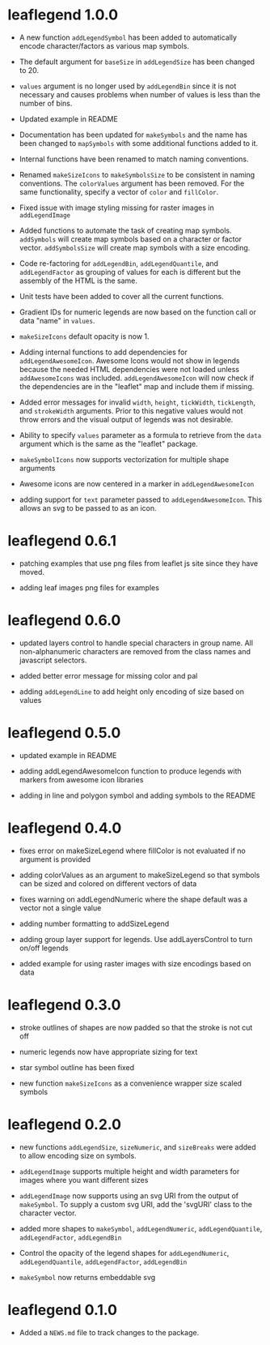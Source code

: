 # leaflegend 1.0.0

* A new function `addLegendSymbol` has been added to automatically encode character/factors as various map symbols.

* The default argument for `baseSize` in `addLegendSize` has been changed to 20.

* `values` argument is no longer used by  `addLegendBin` since it is not 
necessary and causes problems when number of values is less than the number 
of bins.

* Updated example in README

* Documentation has been updated for `makeSymbols` and the name has been 
changed to `mapSymbols` with some additional functions added to it.

* Internal functions have been renamed to match naming conventions.

* Renamed `makeSizeIcons` to `makeSymbolsSize` to be consistent in naming 
conventions. The `colorValues` argument has been removed. For the same functionality, specify a vector of `color` and `fillColor`.

* Fixed issue with image styling missing for raster images in `addLegendImage`

* Added functions to automate the task of creating map symbols. 
`addSymbols` will create map symbols based on a character or factor vector. `addSymbolsSize` will create map symbols with a size encoding.

* Code re-factoring for `addLegendBin`, `addLegendQuantile`, and `addLegendFactor` as grouping of values for each is different but the assembly of the HTML is the same.

* Unit tests have been added to cover all the current functions.

* Gradient IDs for numeric legends are now based on the function call or data "name" in `values`.

* `makeSizeIcons` default opacity is now 1.

* Adding internal functions to add dependencies for `addLegendAwesomeIcon`. Awesome Icons would not show in legends because the needed HTML dependencies were not loaded unless `addAwesomeIcons` was included. `addLegendAwesomeIcon` will now check if the dependencies are in the "leaflet" map and include them if missing.

* Added error messages for invalid `width`, `height`, `tickWidth`, `tickLength`, and `strokeWidth` arguments. Prior to this negative values would not throw errors and the visual output of legends was not desirable.

* Ability to specify `values` parameter as a formula to retrieve from the `data` argument which is the same as the "leaflet" package.

* `makeSymbolIcons` now supports vectorization for multiple shape arguments

* Awesome icons are now centered in a marker in `addLegendAwesomeIcon`

* adding support for `text` parameter passed to `addLegendAwesomeIcon`. This allows an svg to be passed to as an icon.

# leaflegend 0.6.1

* patching examples that use png files from leaflet js site since they have moved.

* adding leaf images png files for examples

# leaflegend 0.6.0

* updated layers control to handle special characters in group name. All non-alphanumeric characters are removed from the class names and 
javascript selectors.

* added better error message for missing color and pal

* adding `addLegendLine` to add height only encoding of size based on values

# leaflegend 0.5.0

* updated example in README

* adding addLegendAwesomeIcon function to produce legends with markers from 
awesome icon libraries

* adding in line and polygon symbol and adding symbols to the README

# leaflegend 0.4.0

* fixes error on makeSizeLegend where fillColor is not evaluated if no argument is provided

* adding colorValues as an argument to makeSizeLegend so that symbols can be sized and colored on different vectors of data

* fixes warning on addLegendNumeric where the shape default was a vector not a single value

* adding number formatting to addSizeLegend

* adding group layer support for legends. Use addLayersControl to turn on/off
legends

* added example for using raster images with size encodings based on data


# leaflegend 0.3.0

* stroke outlines of shapes are now padded so that the stroke is not cut off

* numeric legends now have appropriate sizing for text

* star symbol outline has been fixed

* new function `makeSizeIcons` as a convenience wrapper size scaled symbols

# leaflegend 0.2.0

* new functions `addLegendSize`, `sizeNumeric`, and `sizeBreaks` were added to allow encoding size on symbols.

* `addLegendImage` supports multiple height and width parameters for images where you want different sizes

* `addLegendImage` now supports using an svg URI from the output of `makeSymbol`.
To supply a custom svg URI, add the 'svgURI' class to the character vector.

* added more shapes to `makeSymbol`, `addLegendNumeric`, 
`addLegendQuantile`, `addLegendFactor`, `addLegendBin`

* Control the opacity of the legend shapes for `addLegendNumeric`, 
`addLegendQuantile`, `addLegendFactor`, `addLegendBin`

* `makeSymbol` now returns embeddable svg

# leaflegend 0.1.0

* Added a `NEWS.md` file to track changes to the package.
